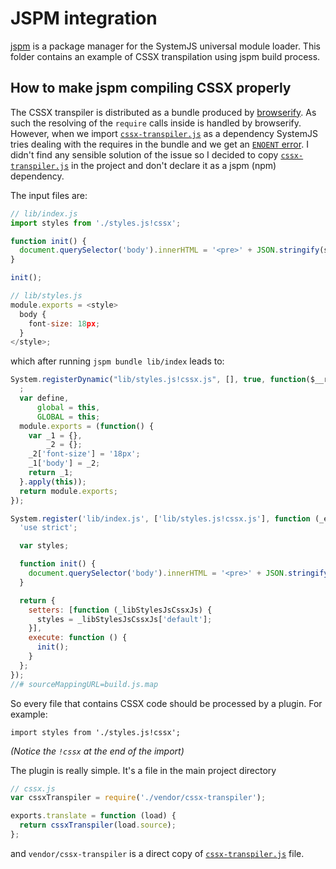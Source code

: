 # JSPM integration

[jspm](http://jspm.io/) is a package manager for the SystemJS universal module loader. This folder contains an example of CSSX transpilation using jspm build process.

## How to make jspm compiling CSSX properly

The CSSX transpiler is distributed as a bundle produced by [browserify](http://browserify.org/). As such the resolving of the `require` calls inside is handled by browserify. However, when we import [`cssx-transpiler.js`](https://github.com/krasimir/cssx/tree/master/packages/cssx-transpiler) as a dependency SystemJS tries dealing with the requires in the bundle and we get an [`ENOENT` error](https://github.com/jspm/jspm-cli/issues/1788). I didn't find any sensible solution of the issue so I decided to copy [`cssx-transpiler.js`](https://github.com/krasimir/cssx/tree/master/packages/cssx-transpiler/lib) in the project and don't declare it as a jspm (npm) dependency. 

The input files are:

```js
// lib/index.js
import styles from './styles.js!cssx';

function init() {
  document.querySelector('body').innerHTML = '<pre>' + JSON.stringify(styles, null, 2) + '<pre>';
}

init();
```
```js
// lib/styles.js
module.exports = <style>
  body {
    font-size: 18px;
  }
</style>;
```

which after running `jspm bundle lib/index` leads to:

```js
System.registerDynamic("lib/styles.js!cssx.js", [], true, function($__require, exports, module) {
  ;
  var define,
      global = this,
      GLOBAL = this;
  module.exports = (function() {
    var _1 = {},
        _2 = {};
    _2['font-size'] = '18px';
    _1['body'] = _2;
    return _1;
  }.apply(this));
  return module.exports;
});

System.register('lib/index.js', ['lib/styles.js!cssx.js'], function (_export) {
  'use strict';

  var styles;

  function init() {
    document.querySelector('body').innerHTML = '<pre>' + JSON.stringify(styles, null, 2) + '<pre>';
  }

  return {
    setters: [function (_libStylesJsCssxJs) {
      styles = _libStylesJsCssxJs['default'];
    }],
    execute: function () {
      init();
    }
  };
});
//# sourceMappingURL=build.js.map
```

So every file that contains CSSX code should be processed by a plugin. For example:

```
import styles from './styles.js!cssx';
```
*(Notice the `!cssx` at the end of the import)*

The plugin is really simple. It's a file in the main project directory

```js
// cssx.js
var cssxTranspiler = require('./vendor/cssx-transpiler');

exports.translate = function (load) {
  return cssxTranspiler(load.source);
};
```

and `vendor/cssx-transpiler` is a direct copy of [`cssx-transpiler.js`](https://github.com/krasimir/cssx/tree/master/packages/cssx-transpiler) file.